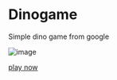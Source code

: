 # Dinogame
Simple dino game from google

![image](https://user-images.githubusercontent.com/69617058/142585063-1adcc8f3-7e1a-43e3-9860-b88f874d05f6.png)

[play now]

[play now]: <https://dimkarpenko.github.io/dinogame/>
